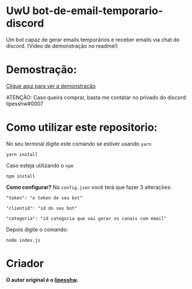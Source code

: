 # UwU bot-de-email-temporario-discord
Um bot capaz de gerar emails temporários e receber emails via chat do discord. (Video de demonstração no readme!)


# Demostração:

[Clique aqui para ver a demonstração](https://www.youtube.com/watch?v=p9_IOVXzbIk)


ATENÇÃO: Caso queira comprar, basta me contatar no privado do discord: lipesshw#0007



# Como utilizar este repositorio:

No seu terminal digite este comando se estiver usando `yarn`
```
yarn install
````

Caso esteja utilizando o `npm`
```
npm install
```

**Como configurar?**
Na `config.json` você terá que fazer 3 alterações:


    "token": "o token do seu bot"
    
    "clientid": "id do seu bot"
    
    "categoria": "id categoria que vai gerar os canais com email"
    


Depois digite o comando:
```
node index.js
```

# Criador 
**O autor original é o [lipesshw](https://github.com/lipesshw).**
